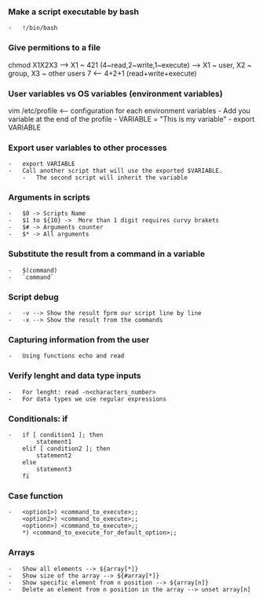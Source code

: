 ### Make a script executable by bash
    -   !/bin/bash

### Give permitions to a file
chmod X1X2X3 --> X1 ~ 421 (4~read,2~write,1~execute) --> X1 ~ user, X2 ~ group, X3 ~ other users
                        7 <-- 4+2+1 (read+write+execute)

### User variables vs OS variables (environment variables)
vim /etc/profile <-- configuration for each environment variables
    -   Add you variable at the end of the profile
    -   VARIABLE = "This is my variable"
    -   export VARIABLE

### Export user variables to other processes
    -   export VARIABLE
    -   Call another script that will use the exported $VARIABLE.
        -   The second script will inherit the variable

### Arguments in scripts
    -   $0 -> Scripts Name
    -   $1 to ${10} ->  More than 1 digit requires curvy brakets
    -   $# -> Arguments counter
    -   $* -> All arguments

### Substitute the result from a command in a variable
    -   $(command)
    -   `command`

### Script debug
    -   -v --> Show the result fprm our script line by line
    -   -x --> Show the result from the commands

### Capturing information from the user
    -   Using functions echo and read

### Verify lenght and data type inputs
    -   For lenght: read -n<characters_number>
    -   For data types we use regular expressions

### Conditionals: if
    -   if [ condition1 ]; then
            statement1
        elif [ condition2 ]; then
            statement2
        else
            statement3
        fi

### Case function
    -   <option1>) <command_to_execute>;;
        <option2>) <command_to_execute>;;
        <optionn>) <command_to_execute>;;
        *) <command_to_execute_for_default_option>;;

### Arrays
    -   Show all elements --> ${array[*]}
    -   Show size of the array --> ${#array[*]}
    -   Show specific element from n position --> ${array[n]}
    -   Delete an element from n position in the array --> unset array[n]
